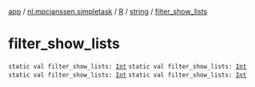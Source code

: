 [app](../../../index.md) / [nl.mpcjanssen.simpletask](../../index.md) / [R](../index.md) / [string](index.md) / [filter_show_lists](.)

# filter_show_lists

`static val filter_show_lists: `[`Int`](https://kotlinlang.org/api/latest/jvm/stdlib/kotlin/-int/index.html)
`static val filter_show_lists: `[`Int`](https://kotlinlang.org/api/latest/jvm/stdlib/kotlin/-int/index.html)
`static val filter_show_lists: `[`Int`](https://kotlinlang.org/api/latest/jvm/stdlib/kotlin/-int/index.html)
`static val filter_show_lists: `[`Int`](https://kotlinlang.org/api/latest/jvm/stdlib/kotlin/-int/index.html)